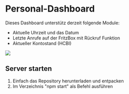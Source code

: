 # Personal-Dashboard
Dieses Dashboard unterstütz derzeit folgende Module:
- Aktuelle Uhrzeit und das Datum
- Letzte Anrufe auf der FritzBox mit Rückruf Funktion
- Aktueller Kontostand (HCBI)

![](https://screenshotscdn.firefoxusercontent.com/images/ca7e6fe1-cd9b-417e-b1a7-06ea58a64e16.png)

## Server starten
1. Einfach das Repository herunterladen und entpacken
2. Im Verzeichnis "npm start" als Befehl ausführen
